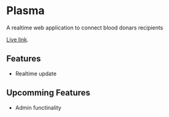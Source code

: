 # Plasma

A realtime web application to connect blood donars recipients

[Live link](https://plasmamec.netlify.app/).

## Features

- Realtime update

## Upcomming Features

- Admin functinality
